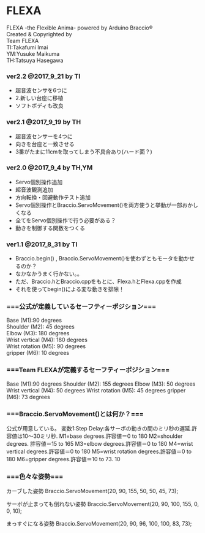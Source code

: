 # FLEXA
FLEXA -the Flexible Anima- powered by Arduino Braccio®<br>
Created & Copyrighted by<br>
Team FLEXA<br>
TI:Takafumi Imai<br>
YM:Yusuke Maikuma<br>
TH:Tatsuya Hasegawa<br>

### ver2.2 @2017_9_21 by TI<br>
* 超音波センサを6つに
* 2.新しい台座に移植
* ソフトボディも改良

### ver2.1 @2017_9_19 by TH
* 超音波センサーを4つに
* 向きを台座と一致させる
* 3番がたまに11cmを取ってしまう不具合あり(ハード面？)

### ver2.0  @2017_9_4  by TH,YM
* Servo個別操作追加
* 超音波観測追加
* 方向転換・回避動作テスト追加
* Servo個別操作とBraccio.ServoMovement()を両方使うと挙動が一部おかしくなる
* 全てをServo個別操作で行う必要がある？
* 動きを制御する関数をつくる

### ver1.1  @2017_8_31  by TI
* Braccio.begin() , Braccio.ServoMovement()を使わずともモータを動かせるのか？
* なかなかうまく行かない。。
* ただ、Braccio.hとBraccio.cppをもとに、Flexa.hとFlexa.cppを作成
* それを使ってbegin()による変な動きを排除！


### ===公式が定義しているセーフティーポジション===  
Base (M1):90 degrees  
Shoulder (M2): 45 degrees  
Elbow (M3): 180 degrees  
Wrist vertical (M4): 180 degrees  
Wrist rotation (M5): 90 degrees  
gripper (M6): 10 degrees  

### ===Team FLEXAが定義するセーフティーポジション===
Base (M1):90 degrees
Shoulder (M2): 155 degrees
Elbow (M3): 50 degrees
Wrist vertical (M4): 50 degrees
Wrist rotation (M5): 45 degrees
gripper (M6): 73 degrees

### ===Braccio.ServoMovement()とは何か？===
公式が用意している。
変数1:Step Delay:各サーボの動きの間のミリ秒の遅延.許容値は10〜30ミリ秒.
M1=base degrees.許容値＝0 to 180
M2=shoulder degrees. 許容値＝15 to 165
M3=elbow degrees.許容値＝0 to 180
M4=wrist vertical degrees.許容値＝0 to 180
M5=wrist rotation degrees.許容値＝0 to 180
M6=gripper degrees.許容値＝10 to 73. 10

### ===色々な姿勢===
カーブした姿勢
Braccio.ServoMovement(20, 90, 155, 50, 50, 45, 73);

サーボが止まっても倒れない姿勢
Braccio.ServoMovement(20, 90, 100, 155, 0, 0, 10);

まっすぐになる姿勢
Braccio.ServoMovement(20, 90, 96, 100, 100, 83, 73);
